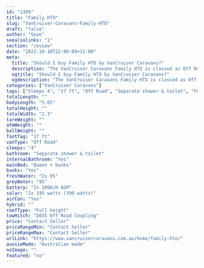 ```yaml
---
id: "1309"
title: "Family HTO"
slug: "VanCruiser-Caravans-Family-HTO"
draft: "false"
author: "Sean"
seealsolinks: "1"
section: "review"
date: "2022-10-10T22:00:09+11:00"
meta:
  title: "Should I buy Family HTO by VanCruiser Caravans?"
  description: "The VanCruiser Caravans Family HTO is classed as Off Road, and sleeps 4 people. It is Australian made and comes in at 17 ft. It generally has Separate shower & toilet."
  ogtitle: "Should I buy Family HTO by VanCruiser Caravans?"
  ogdescription: "The VanCruiser Caravans Family HTO is classed as Off Road, and sleeps 4 people. It is Australian made and comes in at 17 ft. It generally has Separate shower & toilet."
categories: ["VanCruiser Caravans"]
tags: ["Sleeps 4", "17 ft", "Off Road", "Separate shower & toilet", "Full height", "Price Unknown", "Australian made"]
totalLength: ""
bodyLength: "5.05"
totalHeight: ""
totalWidth: "2.3"
tareWeight: ""
atmWeight: ""
ballWeight: ""
footTag: "17 ft"
vanType: "Off Road"
sleeps: "4"
bathroom: "Separate shower & toilet"
internalBathroom: "Yes"
mainBed: "Queen + bunks"
bunks: "Yes"
freshWater: "2x 95"
greyWater: "95"
battery: "2x 100A/H AGM"
solar: "2x 195 watts (390 watts)"
airCon: "Yes"
hybrid: ""
roofType: "Full height"
towHitch: "D035 Off Road Coupling"
price: "Contact Seller"
priceRangeMin: "Contact Seller"
priceRangeMax: "Contact Seller"
urlLink: "https://www.vancruisercaravans.com.au/home/family-hto/"
aussieMade: "Australian made"
noImage: ""
featured: "no"
---
```

